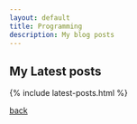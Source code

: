 ```yaml
---
layout: default
title: Programming
description: My blog posts
---
```


## My Latest posts

{% include latest-posts.html %}


[back](./)
